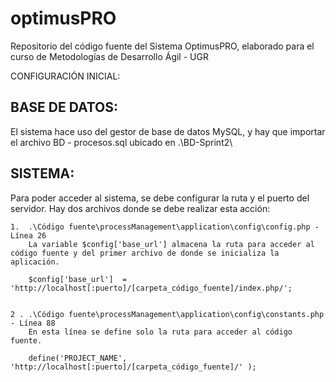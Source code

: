 ﻿# optimusPRO
Repositorio del código fuente del Sistema OptimusPRO, elaborado para el curso de Metodologías de Desarrollo Ágil - UGR

CONFIGURACIÓN INICIAL: 

BASE DE DATOS:
-------------------
El sistema hace uso del gestor de base de datos MySQL, y hay que importar el archivo BD - procesos.sql ubicado en .\BD-Sprint2\

SISTEMA:
-----------
Para poder acceder al sistema, se debe configurar la ruta y el puerto del servidor. Hay dos archivos donde se debe realizar esta acción: 

	1. 	.\Código fuente\processManagement\application\config\config.php - Línea 26
		La variable $config['base_url'] almacena la ruta para acceder al código fuente y del primer archivo de donde se inicializa la aplicación. 

		$config['base_url']  =  'http://localhost[:puerto]/[carpeta_código_fuente]/index.php/';


	2 .	.\Código fuente\processManagement\application\config\constants.php - Línea 88
		En esta línea se define solo la ruta para acceder al código fuente. 
	
		define('PROJECT_NAME', 'http://localhost[:puerto]/[carpeta_código_fuente]/' );
	
		
